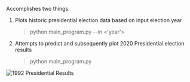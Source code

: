 Accomplishes two things:

1) Plots historic presidential election data based on input election year
   > python main_program.py --in <'year'>
2) Attempts to predict and subsequently plot 2020 Presidential election results
   > python main_program.py

![1992 Presidential Results](Users/tristanherink/1992_Presidential_Results.png "1992 Presidential Results")
